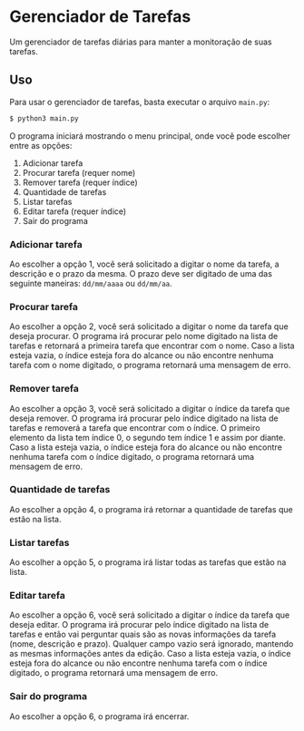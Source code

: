 # Gerenciador de Tarefas

Um gerenciador de tarefas diárias para manter a monitoração de suas tarefas.

## Uso

Para usar o gerenciador de tarefas, basta executar o arquivo `main.py`:

```bash
$ python3 main.py
```

O programa iniciará mostrando o menu principal, onde você pode escolher entre as opções:

1. Adicionar tarefa
2. Procurar tarefa (requer nome)
3. Remover tarefa (requer índice)
4. Quantidade de tarefas
5. Listar tarefas
6. Editar tarefa (requer índice)
7. Sair do programa

### Adicionar tarefa

Ao escolher a opção 1, você será solicitado a digitar o nome da tarefa, a descrição e o prazo da mesma. O prazo deve ser digitado de uma das seguinte maneiras: `dd/mm/aaaa` ou `dd/mm/aa`.

### Procurar tarefa

Ao escolher a opção 2, você será solicitado a digitar o nome da tarefa que deseja procurar. O programa irá procurar pelo nome digitado na lista de tarefas e retornará a primeira tarefa que encontrar com o nome. Caso a lista esteja vazia, o índice esteja fora do alcance ou não encontre nenhuma tarefa com o nome digitado, o programa retornará uma mensagem de erro.

### Remover tarefa

Ao escolher a opção 3, você será solicitado a digitar o índice da tarefa que deseja remover. O programa irá procurar pelo índice digitado na lista de tarefas e removerá a tarefa que encontrar com o índice. O primeiro elemento da lista tem índice 0, o segundo tem índice 1 e assim por diante. Caso a lista esteja vazia, o índice esteja fora do alcance ou não encontre nenhuma tarefa com o índice digitado, o programa retornará uma mensagem de erro.

### Quantidade de tarefas

Ao escolher a opção 4, o programa irá retornar a quantidade de tarefas que estão na lista.

### Listar tarefas

Ao escolher a opção 5, o programa irá listar todas as tarefas que estão na lista.

### Editar tarefa

Ao escolher a opção 6, você será solicitado a digitar o índice da tarefa que deseja editar. O programa irá procurar pelo índice digitado na lista de tarefas e então vai perguntar quais são as novas informações da tarefa (nome, descrição e prazo). Qualquer campo vazio será ignorado, mantendo as mesmas informações antes da edição. Caso a lista esteja vazia, o índice esteja fora do alcance ou não encontre nenhuma tarefa com o índice digitado, o programa retornará uma mensagem de erro.

### Sair do programa

Ao escolher a opção 6, o programa irá encerrar.